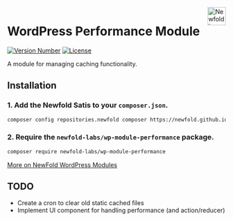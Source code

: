 <a href="https://newfold.com/" target="_blank">
    <img src="https://newfold.com/content/experience-fragments/newfold/site-header/master/_jcr_content/root/header/logo.coreimg.svg/1621395071423/newfold-digital.svg" alt="Newfold Logo" title="Newfold Digital" align="right" 
height="42" />
</a>

# WordPress Performance Module
[![Version Number](https://img.shields.io/github/v/release/newfold-labs/wp-module-performance?color=21a0ed&labelColor=333333)](https://github.com/newfold/wp-module-performance/releases)
[![License](https://img.shields.io/github/license/newfold-labs/wp-module-performance?labelColor=333333&color=666666)](https://raw.githubusercontent.com/newfold-labs/wp-module-performance/master/LICENSE)

A module for managing caching functionality.

## Installation

### 1. Add the Newfold Satis to your `composer.json`.

 ```bash
 composer config repositories.newfold composer https://newfold.github.io/satis
 ```

### 2. Require the `newfold-labs/wp-module-performance` package.

 ```bash
 composer require newfold-labs/wp-module-performance
 ```

[More on NewFold WordPress Modules](https://github.com/newfold-labs/wp-module-loader)


## TODO

- Create a cron to clear old static cached files
- Implement UI component for handling performance (and action/reducer)
